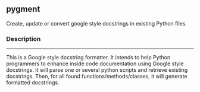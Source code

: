 ## pygment

Create, update or convert google style docstrings in existing Python files.


### Description
-----------

This is a Google style docstring formatter. It intends to help Python programmers to enhance inside code documentation using Google style docstrings. It will parse one or several python scripts and retrieve existing docstrings.
Then, for all found functions/methods/classes, it will generate formatted docstrings.

